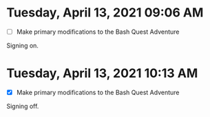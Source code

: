 # Tuesday, April 13, 2021 09:06 AM

- [ ] Make primary modifications to the Bash Quest Adventure 

Signing on.

# Tuesday, April 13, 2021 10:13 AM

- [x] Make primary modifications to the Bash Quest Adventure 

Signing off.
